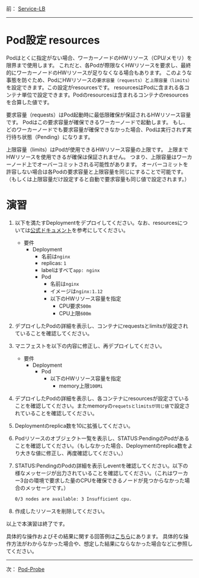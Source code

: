 前： [Service-LB](Service-LB.md)  

---

# Pod設定 resources

Podはとくに指定がない場合、ワーカーノードのHWリソース（CPU/メモリ）を限界まで使用します。
これだと、各Podが際限なくHWリソースを要求し、最終的にワーカーノードのHWリソースが足りなくなる場合もあります。
このような事態を防ぐため、PodにHWリソースの`要求容量（requests）`と`上限容量（limits）`を設定できます。この設定がresourcesです。
resourcesはPodに含まれる各コンテナ単位で設定できます。Podのresourcesは含まれるコンテナのresourcesを合算した値です。

要求容量（requests）はPod起動時に最低限確保が保証されるHWリソース容量です。
Podはこの要求容量が確保できるワーカーノードで起動します。
もし、どのワーカーノードでも要求容量が確保できなかった場合、Podは実行されず実行待ち状態（Pending）になります。

上限容量（limits）はPodが使用できるHWリソース容量の上限です。
上限までHWリソースを使用できるが確保は保証されません。
つまり、上限容量はワーカーノード上でオーバーコミットされる可能性があります。
オーバーコミットを許容しない場合は各Podの要求容量と上限容量を同じにすることで可能です。（もしくは上限容量だけ設定すると自動で要求容量も同じ値で設定されます。）

# 演習

1. 以下を満たすDeploymentをデプロイしてください。なお、resourcesについては[公式ドキュメント][1]を参考にしてください。

   - 要件
     - Deployment
       - 名前は`nginx`
       - replicas: `1`
       - labelはすべて`app: nginx`
       - Pod
         - 名前は`nginx`
         - イメージは`nginx:1.12`
         - 以下のHWリソース容量を指定
           - CPU要求`500m`
           - CPU上限`600m`

1. デプロイしたPodの詳細を表示し、コンテナにrequestsとlimitsが設定されていることを確認してください。

1. マニフェストを以下の内容に修正し、再デプロイしてください。

   - 要件
     - Deployment
       - Pod
         - 以下のHWリソース容量を指定
           - memory上限`100Mi`

1. デプロイしたPodの詳細を表示し、各コンテナにresourcesが設定さていることを確認してください。またmemoryの`requetsとlimitsが同じ値`で設定されていることを確認してください。

1. Deploymentのreplica数を10に拡張してください。

1. Podリソースのオブジェクト一覧を表示し、STATUS:PendingのPodがあることを確認してください。（もしなかった場合、Deploymentのreplica数をより大きな値に修正し、再度確認してください。）

1. STATUS:PendingのPodの詳細を表示しeventを確認してください。以下の様なメッセージが出力されていることを確認してください。（これはワーカー3台の環境で要求した量のCPUを確保できるノードが見つからなかった場合のメッセージです。）

   ```bash
   0/3 nodes are available: 3 Insufficient cpu.
   ```

1. 作成したリソースを削除してください。

以上で本演習は終了です。

具体的な操作およびその結果に関する回答例は[こちら](../ans/Pod-resources_answer.md)にあります。
具体的な操作方法がわからなかった場合や、想定した結果にならなかった場合などに参照してください。

[1]:https://kubernetes.io/docs/concepts/configuration/manage-compute-resources-container/

---

次： [Pod-Probe](Pod-Probe.md)  
